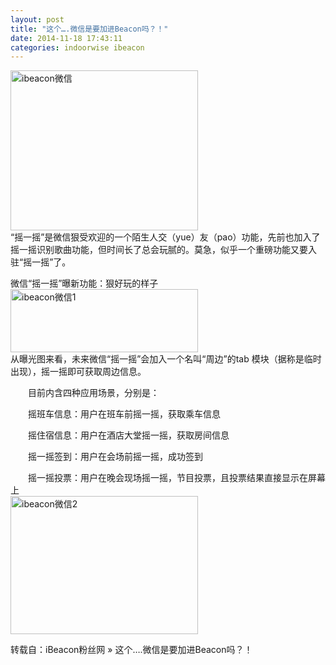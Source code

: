 ```yaml
---
layout: post
title: "这个….微信是要加进Beacon吗？！"
date: 2014-11-18 17:43:11
categories: indoorwise ibeacon
---
```

<p><a href="http://www.ibeaconfans.com/wp-content/uploads/2014/11/ibeacon微信.jpg"><img alt="ibeacon微信" class="alignnone size-medium wp-image-996" height="256" src="http://www.ibeaconfans.com/wp-content/uploads/2014/11/ibeacon微信-300x256.jpg" width="300"/></a><br/>
“摇一摇”是微信狠受欢迎的一个陌生人交（yue）友（pao）功能，先前也加入了摇一摇识别歌曲功能，但时间长了总会玩腻的。莫急，似乎一个重磅功能又要入驻“摇一摇”了。</p>


<p>微信“摇一摇”曝新功能：狠好玩的样子<br/>
<a href="http://www.ibeaconfans.com/wp-content/uploads/2014/11/ibeacon微信1.jpg"><img alt="ibeacon微信1" class="alignnone size-medium wp-image-997" height="101" src="http://www.ibeaconfans.com/wp-content/uploads/2014/11/ibeacon微信1-300x101.jpg" width="300"/></a><br/>
从曝光图来看，未来微信“摇一摇”会加入一个名叫“周边”的tab 模块（据称是临时出现），摇一摇即可获取周边信息。</p>


<p>　　目前内含四种应用场景，分别是：</p>


<p>　　摇班车信息：用户在班车前摇一摇，获取乘车信息</p>


<p>　　摇住宿信息：用户在酒店大堂摇一摇，获取房间信息</p>


<p>　　摇一摇签到：用户在会场前摇一摇，成功签到</p>


<p>　　摇一摇投票：用户在晚会现场摇一摇，节目投票，且投票结果直接显示在屏幕上<br/>
<a href="http://www.ibeaconfans.com/wp-content/uploads/2014/11/ibeacon微信2.jpg"><img alt="ibeacon微信2" class="alignnone size-medium wp-image-998" height="221" src="http://www.ibeaconfans.com/wp-content/uploads/2014/11/ibeacon微信2-300x221.jpg" width="300"/></a></p>


<p>转载自：iBeacon粉丝网 » 这个….微信是要加进Beacon吗？！</p>